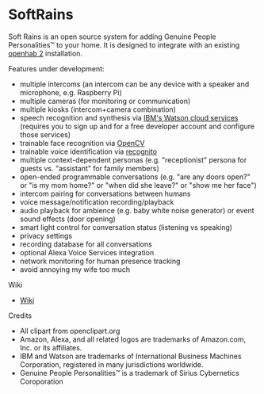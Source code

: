 # SoftRains

Soft Rains is an open source system for adding Genuine People Personalities&trade; to your home.  It is designed to integrate with an existing [openhab 2](http://docs.openhab.org/) installation.

Features under development:

* multiple intercoms (an intercom can be any device with a speaker and microphone, e.g. Raspberry Pi)
* multiple cameras (for monitoring or communication)
* multiple kiosks (intercom+camera combination)
* speech recognition and synthesis via [IBM's Watson cloud services](https://www.ibm.com/watson/developercloud/services-catalog.html) (requires you to sign up and for a free developer account and configure those services)
* trainable face recognition via [OpenCV](http://docs.opencv.org/2.4/modules/contrib/doc/facerec/facerec_tutorial.html)
* trainable voice identification via [recognito](https://github.com/amaurycrickx/recognito)
* multiple context-dependent personas (e.g. "receptionist" persona for guests vs. "assistant" for family members) 
* open-ended programmable conversations (e.g. "are any doors open?" or "is my mom home?" or "when did she leave?" or "show me her face")
* intercom pairing for conversations between humans
* voice message/notification recording/playback
* audio playback for ambience (e.g. baby white noise generator) or event sound effects (door opening)
* smart light control for conversation status (listening vs speaking)
* privacy settings
* recording database for all conversations
* optional Alexa Voice Services integration
* network monitoring for human presence tracking
* avoid annoying my wife too much

Wiki

* [Wiki](https://github.com/lingeringsocket/SoftRains/wiki)

Credits

* All clipart from openclipart.org
* Amazon, Alexa, and all related logos are trademarks of Amazon.com, Inc. or its affiliates.
* IBM and Watson are trademarks of International Business Machines Corporation, registered in many jurisdictions worldwide.
* Genuine People Personalities&trade; is a trademark of Sirius Cybernetics Coroporation
